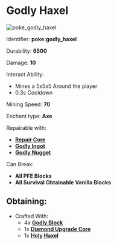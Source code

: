 # Godly Haxel

![poke\_godly\_haxel](https://github.com/ItsMePok/PFE/assets/136857747/fa0e4c28-6194-43ac-9777-8900b07cfbc8)

Identifier: **poke:godly\_haxel**

Durability: **6500**

Damage: **10**

Interact Ability:

* Mines a 5x5x5 Around the player
* 0.3s Cooldown

Mining Speed: **70**

Enchant type: **Axe**

Repairable with:

* [**Repair Core**](https://pfewiki.gitbook.io/home/items/cores/repair-core)
* [**Godly Ingot**](https://pfewiki.gitbook.io/home/items/ingots/godly-ingot)
* [**Godly Nugget**](https://pfewiki.gitbook.io/home/items/nuggets/godly-nugget)

Can Break:

* **All PFE Blocks**
* **All Survival Obtainable Vanilla Blocks**

## Obtaining:

* Crafted With:
  * 4x [**Godly Block**](https://github.com/ItsMePok/PFE/wiki/Godly-Block)
  * 1x [**Diamond Upgrade Core**](https://github.com/ItsMePok/PFE/wiki/Diamond-Upgrade-Core)
  * 1x [**Holy Haxel**](https://github.com/ItsMePok/PFE/wiki/Holy-Haxel)

